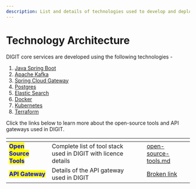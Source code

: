 ```yaml
---
description: List and details of technologies used to develop and deploy DIGIT
---
```


# Technology Architecture

DIGIT core services are developed using the following technologies -

1. [Java Spring Boot](https://spring.io/projects/spring-boot)
2. [Apache Kafka](https://kafka.apache.org/)
3. [Spring Cloud Gateway](https://github.com/spring-cloud/spring-cloud-gateway)
4. [Postgres](https://www.poshttps/www.postgresql.org/tgresql.org/)
5. [Elastic Search](https://www.elastic.co/)
6. [Docker ](https://www.docker.com/)
7. [Kubernetes](https://kubernetes.io/)
8. [Terraform](https://www.terraform.io/)

Click the links below to learn more about the open-source tools and API gateways used in DIGIT.

<table data-card-size="large" data-view="cards"><thead><tr><th></th><th></th><th></th><th data-hidden data-card-target data-type="content-ref"></th></tr></thead><tbody><tr><td><mark style="color:blue;"><strong>Open Source Tools</strong></mark></td><td>Complete list of tool stack used in DIGIT with licence details</td><td></td><td><a href="open-source-tools.md">open-source-tools.md</a></td></tr><tr><td><mark style="color:blue;"><strong>API Gateway</strong></mark></td><td>Details of the API gateway used in DIGIT</td><td></td><td><a href="broken-reference">Broken link</a></td></tr></tbody></table>

